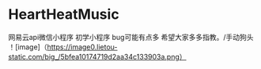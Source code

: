 # HeartHeatMusic
网易云api微信小程序
初学小程序 bug可能有点多 希望大家多多指教。/手动狗头
！[image]（https://image0.lietou-static.com/big_/5bfea10174719d2aa34c133903a.png）
